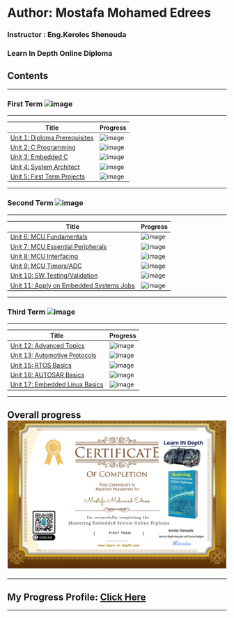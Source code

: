 # Author: Mostafa Mohamed Edrees

### Instructor : Eng.Keroles Shenouda
### Learn In Depth Online Diploma

## Contents
__________________________________________________________________
### First Term ![image](https://progress-bar.dev/100/?title=DONE)
__________________________________________________________________
| Title | Progress |
| ----- | ------|
| [Unit 1: Diploma Prerequisites](https://github.com/MostafaEdrees11/Mastering_Embedded_System_Online_Diploma) | ![image](https://progress-bar.dev/100/?title=No_Assignments&color=bababa) |
| [Unit 2: C Programming](https://github.com/MostafaEdrees11/Mastering_Embedded_System_Online_Diploma/tree/master/Unit2_C%20Programming) | ![image](https://progress-bar.dev/100/) |
| [Unit 3: Embedded C](https://github.com/MostafaEdrees11/Mastering_Embedded_System_Online_Diploma/tree/master/Unit3_Embedded%20C) | ![image](https://progress-bar.dev/100/) |
| [Unit 4: System Architect](https://github.com/MostafaEdrees11/Mastering_Embedded_System_Online_Diploma/tree/master/Unit4_System%20Architecture) | ![image](https://progress-bar.dev/100/) |
| [Unit 5: First Term Projects](https://github.com/MostafaEdrees11/Mastering_Embedded_System_Online_Diploma/tree/master/Unit5_First%20Term%20Projects) | ![image](https://progress-bar.dev/100/) |
__________________________________________________________________

### Second Term ![image](https://progress-bar.dev/0/?title=IN_PROGRESS&color=ff00ff)
__________________________________________________________________
| Title | Progress |
| ----- | ------|
| [Unit 6: MCU Fundamentals](https://github.com/MostafaEdrees11/Mastering_Embedded_System_Online_Diploma/tree/master/Unit6_Microcontroller_Architecture) | ![image](https://progress-bar.dev/90/) |
| [Unit 7: MCU Essential Peripherals](https://github.com/MostafaEdrees11/Mastering_Embedded_System_Online_Diploma/tree/master/Unit7_MCU_Essential_Peripherals) | ![image](https://progress-bar.dev/70/) |
| [Unit 8: MCU Interfacing](https://github.com/MostafaEdrees11/Mastering_Embedded_System_Online_Diploma) | ![image](https://progress-bar.dev/15/) |
| [Unit 9: MCU Timers/ADC](https://github.com/MostafaEdrees11/Mastering_Embedded_System_Online_Diploma) | ![image](https://progress-bar.dev/0/) |
| [Unit 10: SW Testing/Validation](https://github.com/MostafaEdrees11/Mastering_Embedded_System_Online_Diploma) | ![image](https://progress-bar.dev/0/) |
| [Unit 11: Apply on Embedded Systems Jobs](https://github.com/MostafaEdrees11/Mastering_Embedded_System_Online_Diploma) | ![image](https://progress-bar.dev/0/?title=Exams&color=bababa) |
__________________________________________________________________


### Third Term ![image](https://progress-bar.dev/0/?title=Start_Soon&color=ff0000)
__________________________________________________________________
| Title | Progress |
| ----- | ------|
| [Unit 12: Advanced Topics](https://github.com/MostafaEdrees11/Mastering_Embedded_System_Online_Diploma) | ![image](https://progress-bar.dev/0/) |
| [Unit 13: Automotive Protocols](https://github.com/MostafaEdrees11/Mastering_Embedded_System_Online_Diploma) | ![image](https://progress-bar.dev/0/) |
| [Unit 15: RTOS Basics](https://github.com/MostafaEdrees11/Mastering_Embedded_System_Online_Diploma) | ![image](https://progress-bar.dev/0/) |
| [Unit 16: AUTOSAR Basics](https://github.com/MostafaEdrees11/Mastering_Embedded_System_Online_Diploma) | ![image](https://progress-bar.dev/0/) |
| [Unit 17: Embedded Linux Basics](https://github.com/MostafaEdrees11/Mastering_Embedded_System_Online_Diploma) | ![image](https://progress-bar.dev/0/) |
__________________________________________________________________

## Overall progress ![image](https://github.com/MostafaEdrees11/Mastering_Embedded_System_Online_Diploma/blob/master/First%20Term%20Cetification.PNG)
___

## My Progress Profile: [Click Here](https://www.learn-in-depth-store.com/certificate/mostafaedrees018%40gmail.com)

---
